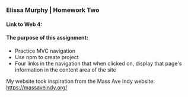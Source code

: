 ### Elissa Murphy | Homework Two

#### Link to Web 4:

#### The purpose of this assignment:

- Practice MVC navigation
- Use npm to create project
- Four links in the navigation that when clicked on, display that page's information in the content area of the site

My website took inspiration from the Mass Ave Indy website: https://massaveindy.org/
